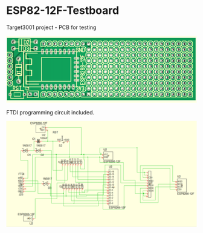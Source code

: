 # ESP82-12F-Testboard
Target3001 project - PCB for testing

![alt text](3D.PNG "PCB Layout")

FTDI programming circuit included.

![alt text](Schematic.PNG "Programming circuit")
